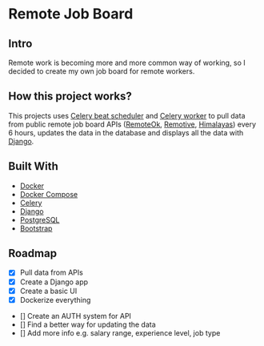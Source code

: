 # Remote Job Board
## Intro
Remote work is becoming more and more common way of working, so I decided to create my own job board for remote workers. 

## How this project works?
This projects uses [Celery beat scheduler](https://docs.celeryq.dev/en/stable/userguide/periodic-tasks.html) and [Celery worker](https://docs.celeryq.dev/en/stable/userguide/workers.html) to pull data from public remote job board APIs ([RemoteOk](https://remoteok.com/), [Remotive](https://remotive.com/), [Himalayas](https://himalayas.app/)) every 6 hours, updates the data in the database and displays all the data with [Django](https://www.djangoproject.com/).

## Built With
* [Docker](https://docs.docker.com/)
* [Docker Compose](https://docs.docker.com/compose/)
* [Celery](https://docs.celeryq.dev/en/stable/)
* [Django](https://www.djangoproject.com/)
* [PostgreSQL](https://www.postgresql.org/)
* [Bootstrap](https://getbootstrap.com/)

## Roadmap
- [x] Pull data from APIs
- [x] Create a Django app
- [x] Create a basic UI
- [x] Dockerize everything
- [] Create an AUTH system for API
- [] Find a better way for updating the data
- [] Add more info e.g. salary range, experience level, job type
